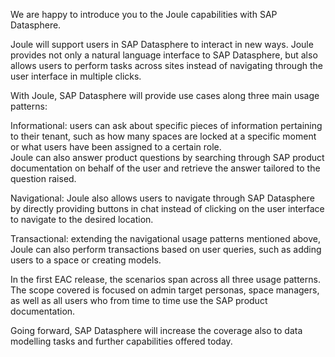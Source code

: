 We are happy to introduce you to the Joule capabilities with SAP Datasphere.  

Joule will support users in SAP Datasphere to interact in new ways. Joule provides not only a natural language interface to SAP Datasphere, but also allows users to perform tasks across sites instead of navigating through the user interface in multiple clicks.  

With Joule, SAP Datasphere will provide use cases along three main usage patterns:  

Informational: users can ask about specific pieces of information pertaining to their tenant, such as how many spaces are locked at a specific moment or what users have been assigned to a certain role.  
Joule can also answer product questions by searching through SAP product documentation on behalf of the user and retrieve the answer tailored to the question raised. 
 

Navigational: Joule also allows users to navigate through SAP Datasphere by directly providing buttons in chat instead of clicking on the user interface to navigate to the desired location. 
 

Transactional: extending the navigational usage patterns mentioned above, Joule can also perform transactions based on user queries, such as adding users to a space or creating models.  

In the first EAC release, the scenarios span across all three usage patterns. The scope covered is focused on admin target personas, space managers, as well as all users who from time to time use the SAP product documentation. 

Going forward, SAP Datasphere will increase the coverage also to data modelling tasks and further capabilities offered today.  
